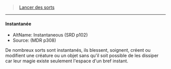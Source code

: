 ﻿---
!GenericItem
Name: Instantanée
AltName: Instantaneous (SRD p102)
Source: (MDR p308)
Id: spellcasting_hd.md#instantanée
ParentLink: spellcasting_hd.md#lancer-des-sorts
ParentName: Lancer des sorts
NameLevel: 4
Attributes: {}
---
> [Lancer des sorts](hd_spellcasting.md)

---

#### Instantanée

- AltName: Instantaneous (SRD p102)
- Source: (MDR p308)

De nombreux sorts sont instantanés, ils blessent, soignent, créent ou modifient une créature ou un objet sans qu'il soit possible de les dissiper car leur magie existe seulement l'espace d'un bref instant.


